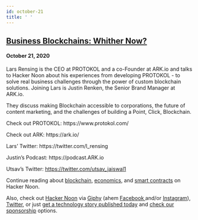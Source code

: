 ```yaml
---
id: october-21
title: ' '
---
```


<h2><a href="https://podcast.hackernoon.com/e/business-blockchains-whither-now/">Business Blockchains: Whither Now?</a></h2>
<h4>October 21, 2020</h4>

<p>
Lars Rensing is the CEO at PROTOKOL and a co-Founder at ARK.io and talks to Hacker Noon about his experiences from developing PROTOKOL - to solve real business challenges through the power of custom blockchain solutions. Joining Lars is Justin Renken, the Senior Brand Manager at ARK.io.
</p>
 
<p>
They discuss making Blockchain accessible to corporations, the future of content marketing, and the challenges of building a Point, Click, Blockchain.
</p>
 
<p>
Check out PROTOKOL: https://www.protokol.com/
</p>
<p>
Check out ARK: https://ark.io/
</p>
 
<p>
Lars’ Twitter: https://twitter.com/l_rensing
</p>
Justin’s Podcast: https://podcast.ARK.io
<p>
Utsav’s Twitter: <a href="https://twitter.com/utsav_jaiswal1">https://twitter.com/utsav_jaiswal1</a>
</p>
 
<p>
Continue reading about <a href="https://hackernoon.com/tagged/blockchain">blockchain</a>, <a href="https://hackernoon.com/tagged/economics">economics</a>, and <a href="https://hackernoon.com/tagged/smart-contracts">smart contracts</a> on Hacker Noon.
</p>
 
<p>
Also, check out <a href="https://hackernoon.com/">Hacker Noon</a> via <a href="https://giphy.com/hackernoon">Giphy</a> (ahem <a href="https://facebook.com/hackernoon">Facebook </a>and/or <a href="https://www.instagram.com/hackernoon/">Instagram</a>), <a href="https://twitter.com/hackernoon">Twitter</a>, or just <a href="https://publish.hackernoon.com/">get a technology story published today</a> and <a href="https://sponsor.hackernoon.com/">check our sponsorship</a> options.
</p>